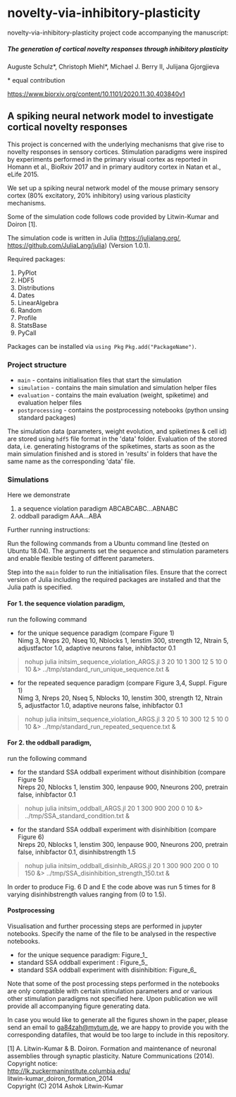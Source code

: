 # novelty-via-inhibitory-plasticity

novelty-via-inhibitory-plasticity project code accompanying the manuscript:  
##### The generation of cortical novelty responses through inhibitory plasticity  
Auguste Schulz\*, Christoph Miehl\*, Michael J. Berry II, Julijana Gjorgjieva   

\* equal contribution  

https://www.biorxiv.org/content/10.1101/2020.11.30.403840v1

## A spiking neural network model to investigate cortical novelty responses
This project is concerned with the underlying mechanisms that give rise to novelty responses in sensory cortices. Stimulation paradigms were inspired by experiments performed in the primary visual cortex as reported in Homann et al., BioRxiv 2017 and in primary auditory cortex in Natan et al., eLife 2015.

We set up a spiking neural network model of the mouse primary sensory cortex (80% excitatory, 20% inhibitory) using various plasticity mechanisms.  

Some of the simulation code follows code provided by Litwin-Kumar and Doiron [1].

The simulation code is written in Julia (https://julialang.org/, https://github.com/JuliaLang/julia) (Version 1.0.1). 

Required packages:

1. PyPlot
2. HDF5
3. Distributions
4. Dates
5. LinearAlgebra
6. Random
7. Profile
8. StatsBase
9. PyCall

Packages can be installed via `using Pkg` `Pkg.add("PackageName")`.  

### Project structure  
* `main`  - contains initialisation files that start the simulation
 * `simulation`  - contains the main simulation and simulation helper files
 * `evaluation`    - contains the main evaluation (weight, spiketime) and evaluation helper files
  * `postprocessing`    - contains the postprocessing notebooks (python unsing standard packages)

The simulation data (parameters, weight evolution, and spiketimes & cell id) are stored using `hdf5` file format in  the 'data' folder.
Evaluation of the stored data, i.e. generating histograms of the spiketimes, starts as soon as the main simulation finished and is stored in 'results' in folders that have the same name as the corresponding 'data' file.


### Simulations
Here we demonstrate
1. a sequence violation paradigm ABCABCABC...ABNABC
2. oddball paradigm AAA...ABA

Further running instructions:

Run the following commands from a Ubuntu command line (tested on Ubuntu 18.04).
The arguments set the sequence and stimulation parameters and enable flexible testing of different parameters.

Step into the `main` folder to run the initialisation files. Ensure that the correct version of Julia including the required packages are installed and that the Julia path is specified. 

#### For 1. the sequence violation paradigm,  
run the following command
- for the unique sequence paradigm (compare Figure 1)  
Nimg 3, Nreps 20, Nseq 10, Nblocks 1, lenstim 300, strength 12, Ntrain 5, adjustfactor 1.0, adaptive neurons false, inhibfactor 0.1  
> nohup julia initsim_sequence_violation_ARGS.jl 3 20 10 1 300 12 5 10 0 10 &> ../tmp/standard_run_unique_sequence.txt &

- for the repeated sequence paradigm (compare Figure 3,4, Suppl. Figure 1)  
Nimg 3, Nreps 20, Nseq 5, Nblocks 10, lenstim 300, strength 12, Ntrain 5, adjustfactor 1.0, adaptive neurons false, inhibfactor 0.1  
> nohup julia initsim_sequence_violation_ARGS.jl 3 20 5 10 300 12 5 10 0 10 &> ../tmp/standard_run_repeated_sequence.txt &


#### For 2. the oddball paradigm,  
run the following command
- for the standard SSA oddball experiment without disinhibition (compare Figure 5)  
Nreps 20, Nblocks 1, lenstim 300, lenpause 900, Nneurons 200, pretrain false, inhibfactor 0.1  
> nohup julia initsim_oddball_ARGS.jl 20 1 300 900 200 0 10 &> ../tmp/SSA_standard_condition.txt &

- for the standard SSA oddball experiment with disinhibition  (compare Figure 6)  
Nreps 20, Nblocks 1, lenstim 300, lenpause 900, Nneurons 200, pretrain false, inhibfactor 0.1, disinhibstrength 1.5  
> nohup julia initsim_oddball_disinhib_ARGS.jl 20 1 300 900 200 0 10 150 &> ../tmp/SSA_disinhibition_strength_150.txt &

In order to produce Fig. 6 D and E the code above was run 5 times for 8 varying disinhibstrength values ranging from (0 to 1.5).  

#### Postprocessing  

Visualisation and further processing steps are performed in jupyter notebooks.
Specify the name of the file to be analysed in the respective notebooks.

- for the unique sequence paradigm: Figure_1_
- standard SSA oddball experiment : Figure_5_
- standard SSA oddball experiment with disinhibition: Figure_6_


Note that some of the post processing steps performed in the notebooks are only compatible with certain stimulation parameters and or various other stimulation paradigms not specified here. Upon publication we will provide all accompanying figure generating data.

In case you would like to generate all the figures shown in the paper, please send an email to ga84zah@mytum.de, we are happy to provide you with the corresponding datafiles, that would be too large to include in this repository.

[1] A. Litwin-Kumar & B. Doiron.  Formation and maintenance of neuronal assemblies through synaptic plasticity.  Nature Communications (2014).  
Copyright notice:  
http://lk.zuckermaninstitute.columbia.edu/  
litwin-kumar_doiron_formation_2014  
Copyright (C) 2014 Ashok Litwin-Kumar

